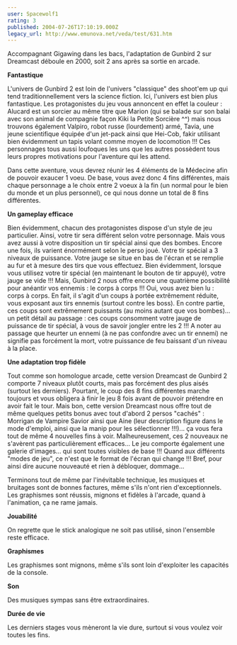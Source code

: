```yaml
---
user: Spacewolf1
rating: 3
published: 2004-07-26T17:10:19.000Z
legacy_url: http://www.emunova.net/veda/test/631.htm
---
```

Accompagnant Gigawing dans les bacs, l'adaptation de Gunbird 2 sur Dreamcast déboule en 2000, soit 2 ans après sa sortie en arcade.  

  

**Fantastique**  

L'univers de Gunbird 2 est loin de l'univers "classique" des shoot'em up qui tend traditionnellement vers la science fiction. Ici, l'univers est bien plus fantastique. Les protagonistes du jeu vous annoncent en effet la couleur : Alucard est un sorcier au même titre que Marion (qui se balade sur son balai avec son animal de compagnie façon Kiki la Petite Sorcière ^^) mais nous trouvons également Valpiro, robot russe (lourdement) armé, Tavia, une jeune scientifique équipée d'un jet-pack ainsi que Hei-Cob, fakir utilisant bien évidemment un tapis volant comme moyen de locomotion !!! Ces personnages tous aussi loufoques les uns que les autres possèdent tous leurs propres motivations pour l'aventure qui les attend.  

Dans cette aventure, vous devrez réunir les 4 éléments de la Médecine afin de pouvoir exaucer 1 voeu. De base, vous avez donc 4 fins différentes, mais chaque personnage a le choix entre 2 voeux à la fin (un normal pour le bien du monde et un plus personnel), ce qui nous donne un total de 8 fins différentes.  

  

**Un gameplay efficace**  

Bien évidemment, chacun des protagonistes dispose d'un style de jeu particulier. Ainsi, votre tir sera différent selon votre personnage. Mais vous avez aussi à votre disposition un tir spécial ainsi que des bombes. Encore une fois, ils varient énormément selon le perso joué. Votre tir spécial a 3 niveaux de puissance. Votre jauge se situe en bas de l'écran et se remplie au fur et à mesure des tirs que vous effectuez. Bien évidemment, lorsque vous utilisez votre tir spécial (en maintenant le bouton de tir appuyé), votre jauge se vide !!! Mais, Gunbird 2 nous offre encore une quatrième possibilité pour anéantir vos ennemis : le corps à corps !!! Oui, vous avez bien lu : corps à corps. En fait, il s'agit d'un coups à portée extrêmement réduite, vous exposant aux tirs ennemis (surtout contre les boss). En contre partie, ces coups sont extrêmement puissants (au moins autant que vos bombes)... un petit détail au passage : ces coups consomment votre jauge de puissance de tir spécial, à vous de savoir jongler entre les 2 !!! A noter au passage que heurter un ennemi (à ne pas confondre avec un tir ennemi) ne signifie pas forcément la mort, votre puissance de feu baissant d'un niveau à la place.  

  

**Une adaptation trop fidèle**  

Tout comme son homologue arcade, cette version Dreamcast de Gunbird 2 comporte 7 niveaux plutôt courts, mais pas forcément des plus aisés (surtout les derniers). Pourtant, le coup des 8 fins différentes marche toujours et vous obligera à finir le jeu 8 fois avant de pouvoir prétendre en avoir fait le tour. Mais bon, cette version Dreamcast nous offre tout de même quelques petits bonus avec tout d'abord 2 persos "cachés" : Morrigan de Vampire Savior ainsi que Aine (leur description figure dans le mode d'emploi, ainsi que la manip pour les sélectionner !!!)... ça vous fera tout de même 4 nouvelles fins à voir. Malheureusement, ces 2 nouveaux ne s'avèrent pas particulièrement efficaces... Le jeu comporte également une galerie d'images... qui sont toutes visibles de base !!! Quand aux différents "modes de jeu", ce n'est que le format de l'écran qui change !!! Bref, pour ainsi dire aucune nouveauté et rien à débloquer, dommage...  

Terminons tout de même par l'inévitable technique, les musiques et bruitages sont de bonnes factures, même s'ils n'ont rien d'exceptionnels. Les graphismes sont réussis, mignons et fidèles à l'arcade, quand à l'animation, ça ne rame jamais.  

  

  

**Jouabilité**  

On regrette que le stick analogique ne soit pas utilisé, sinon l'ensemble reste efficace.  

**Graphismes**  

Les graphismes sont mignons, même s'ils sont loin d'exploiter les capacités de la console.  

**Son**  

Des musiques sympas sans être extraordinaires.  

**Durée de vie**  

Les derniers stages vous mèneront la vie dure, surtout si vous voulez voir toutes les fins.